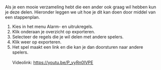 Als je een mooie verzameling hebt die een ander ook graag wil hebben kun je deze delen. Hieronder leggen we uit hoe je dit kan doen door middel van een stappenplan.

1. Kies in het menu Alarm- en uitrukregels.
2. Klik onderaan je overzicht op exporteren.
3. Selecteer de regels die je wil delen met andere spelers.
4. Klik weer op exporteren.
5. Het spel maakt een link en die kan je dan doorsturen naar andere spelers.
<br/><br/>
Videolink: https://youtu.be/P_vyRn0lVPE